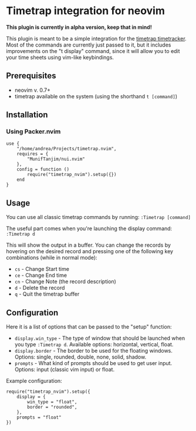# Timetrap integration for neovim

**This plugin is currently in alpha version, keep that in mind!**

This plugin is meant to be a simple integration for the [timetrap timetracker](https://github.com/samg/timetrap).
Most of the commands are currently just passed to it, but it includes improvements on the "t display" command, since it 
will allow you to edit your time sheets using vim-like keybindings.

## Prerequisites

* neovim v. 0.7+
* timetrap available on the system (using the shorthand `t [command]`)

## Installation

### Using Packer.nvim
```
use {
    "/home/andrea/Projects/timetrap.nvim",
    requires = {
        "MunifTanjim/nui.nvim"
    },
    config = function ()
        require("timetrap_nvim").setup({})
    end
}
```
## Usage

You can use all classic timetrap commands by running:
```:Timetrap [command]```

The useful part comes when you're launching the display command:
```:Timetrap d```

This will show the output in a buffer. You can change the records by hovering
on the desired record and pressing one of the following key combinations (while in normal mode):

* `cs` - Change Start time
* `ce` - Change End time
* `cn` - Change Note (the record description)
* `d` - Delete the record
* `q` - Quit the timetrap buffer

## Configuration

Here it is a list of options that can be passed to the "setup" function:
* `display.win_type` - The type of window that should be launched when you type `:Timetrap d`. Available options: horizontal, vertical, float.
* `display.border` - The border to be used for the floating windows. Options: single, rounded, double, none, solid, shadow.
* `prompts` - What kind of prompts should be used to get user input. Options: input (classic vim input) or float.

Example configuration:
```
require("timetrap_nvim").setup({
    display = {
        win_type = "float",
        border = "rounded",
    },
    prompts = "float"
})
```
